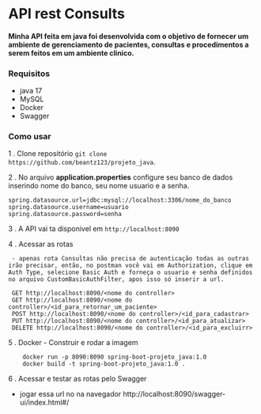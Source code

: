 # API rest Consults

#### Minha API feita em java foi desenvolvida com o objetivo de fornecer um ambiente de gerenciamento de pacientes, consultas e procedimentos a serem feitos em um ambiente clinico.

### Requisitos

- java 17
- MySQL
- Docker
- Swagger

### Como usar

1 . Clone repositório `git clone https://github.com/beantz123/projeto_java`.

2 . No arquivo __application.properties__ configure seu banco de dados inserindo nome do banco, seu nome usuario e a senha.

    spring.datasource.url=jdbc:mysql://localhost:3306/nome_do_banco
    spring.datasource.username=usuario
    spring.datasource.password=senha
    
3 . A API vai ta disponivel em `http://localhost:8090`

4 . Acessar as rotas 

     - apenas rota Consultas não precisa de autenticação todas as outras irão precisar, então, no postman você vai em Authorization, clique em Auth Type, selecione Basic Auth e forneça o usuario e senha definidos no arquivo CustomBasicAuthFilter, apos isso só inserir a url.

     GET http://localhost:8090/<nome do controller>
     GET http://localhost:8090/<nome do controller>/<id_para_retornar_um_paciente>
     POST http://localhost:8090/<nome do controller>/<id_para_cadastrar>
     PUT http://localhost:8090/<nome do controller>/<id_para_atualizar>
     DELETE http://localhost:8090/<nome do controller>/<id_para_excluirr>
     
5 . Docker
    - Construir e rodar a imagem
        
        docker run -p 8090:8090 spring-boot-projeto_java:1.0
        docker build -t spring-boot-projeto_java:1.0 .

6 . Acessar e testar as rotas pelo Swagger
   - jogar essa url no na navegador http://localhost:8090/swagger-ui/index.html#/
    

     
